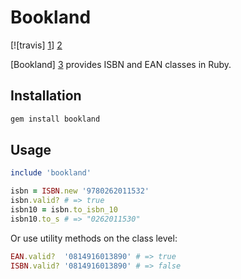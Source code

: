 # Bookland

[![travis] [1]] [2]

[Bookland] [3] provides ISBN and EAN classes in Ruby.

## Installation

```sh
gem install bookland
```

## Usage

```ruby
include 'bookland'

isbn = ISBN.new '9780262011532'
isbn.valid? # => true
isbn10 = isbn.to_isbn_10
isbn10.to_s # => "0262011530"
```

Or use utility methods on the class level:

```ruby
EAN.valid?  '0814916013890' # => true
ISBN.valid? '0814916013890' # => false
```

[1]: https://secure.travis-ci.org/hakanensari/bookland.png
[2]: http://travis-ci.org/hakanensari/bookland
[3]: http://en.wikipedia.org/wiki/Bookland
